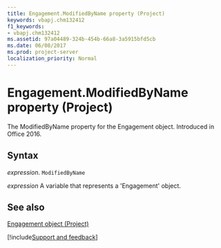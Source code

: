 ```yaml
---
title: Engagement.ModifiedByName property (Project)
keywords: vbapj.chm132412
f1_keywords:
- vbapj.chm132412
ms.assetid: 97a04489-324b-454b-66a8-3a5915bfd5cb
ms.date: 06/08/2017
ms.prod: project-server
localization_priority: Normal
---
```



# Engagement.ModifiedByName property (Project)

The ModifiedByName property for the Engagement object. Introduced in Office 2016.


## Syntax

_expression_. `ModifiedByName`

_expression_ A variable that represents a 'Engagement' object.


## See also


[Engagement object (Project)](Project.engagement.md)

[!include[Support and feedback](~/includes/feedback-boilerplate.md)]